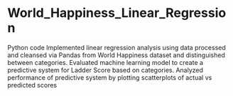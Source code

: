 # World_Happiness_Linear_Regression
Python code
Implemented linear regression analysis using data processed and cleansed via Pandas from World Happiness dataset and distinguished between categories. Evaluated machine learning model to create a predictive system for Ladder Score based on categories. Analyzed performance of predictive system by plotting scatterplots of actual vs predicted scores
